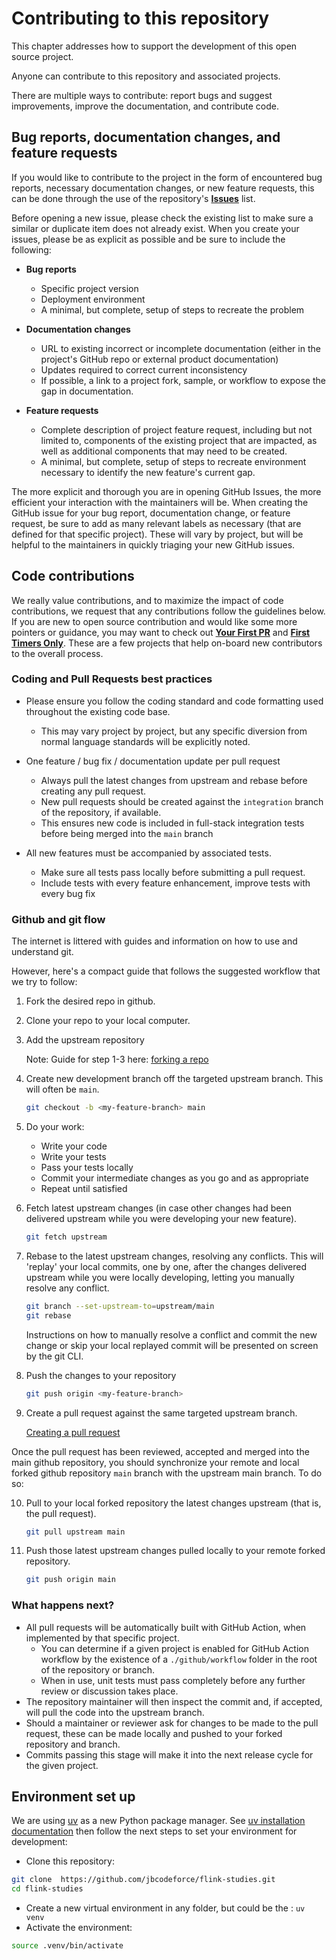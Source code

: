 # Contributing to this repository

This chapter addresses how to support the development of this open source project.

Anyone can contribute to this repository and associated projects.

There are multiple ways to contribute: report bugs and suggest improvements, improve the documentation, and contribute code.

## Bug reports, documentation changes, and feature requests

If you would like to contribute to the project in the form of encountered bug reports, necessary documentation changes, or new feature requests, this can be done through the use of the repository's [**Issues**](https://github.com/jbcodeforce/flink-studies/issues) list.

Before opening a new issue, please check the existing list to make sure a similar or duplicate item does not already exist.  When you create your issues, please be as explicit as possible and be sure to include the following:

* **Bug reports**

    * Specific project version
    * Deployment environment
    * A minimal, but complete, setup of steps to recreate the problem

* **Documentation changes**

    * URL to existing incorrect or incomplete documentation (either in the project's GitHub repo or external product documentation)
    * Updates required to correct current inconsistency
    * If possible, a link to a project fork, sample, or workflow to expose the gap in documentation.

- **Feature requests**

    * Complete description of project feature request, including but not limited to, components of the existing project that are impacted, as well as additional components that may need to be created.
    * A minimal, but complete, setup of steps to recreate environment necessary to identify the new feature's current gap.

The more explicit and thorough you are in opening GitHub Issues, the more efficient your interaction with the maintainers will be.  When creating the GitHub issue for your bug report, documentation change, or feature request, be sure to add as many relevant labels as necessary (that are defined for that specific project).  These will vary by project, but will be helpful to the maintainers in quickly triaging your new GitHub issues.

## Code contributions

We really value contributions, and to maximize the impact of code contributions, we request that any contributions follow the guidelines below.  If you are new to open source contribution and would like some more pointers or guidance, you may want to check out [**Your First PR**](http://yourfirstpr.github.io/) and [**First Timers Only**](https://www.firsttimersonly.com/).  These are a few projects that help on-board new contributors to the overall process.

### Coding and Pull Requests best practices

* Please ensure you follow the coding standard and code formatting used throughout the existing code base.

    * This may vary project by project, but any specific diversion from normal language standards will be explicitly noted.

* One feature / bug fix / documentation update per pull request

    - Always pull the latest changes from upstream and rebase before creating any pull request.  
    - New pull requests should be created against the `integration` branch of the repository, if available.
    - This ensures new code is included in full-stack integration tests before being merged into the `main` branch

- All new features must be accompanied by associated tests.

    - Make sure all tests pass locally before submitting a pull request.
    - Include tests with every feature enhancement, improve tests with every bug fix

### Github and git flow

The internet is littered with guides and information on how to use and understand git.

However, here's a compact guide that follows the suggested workflow that we try to follow:

1. Fork the desired repo in github.

2. Clone your repo to your local computer.

3. Add the upstream repository

    Note: Guide for step 1-3 here: [forking a repo](https://help.github.com/articles/fork-a-repo/)

4. Create new development branch off the targeted upstream branch.  This will often be `main`.

    ```sh
    git checkout -b <my-feature-branch> main
    ```

5. Do your work:

   - Write your code
   - Write your tests
   - Pass your tests locally
   - Commit your intermediate changes as you go and as appropriate
   - Repeat until satisfied

6. Fetch latest upstream changes (in case other changes had been delivered upstream while you were developing your new feature).

    ```sh
    git fetch upstream
    ```

7. Rebase to the latest upstream changes, resolving any conflicts. This will 'replay' your local commits, one by one, after the changes delivered upstream while you were locally developing, letting you manually resolve any conflict.

    ```sh
    git branch --set-upstream-to=upstream/main
    git rebase
    ```

    Instructions on how to manually resolve a conflict and commit the new change or skip your local replayed commit will be presented on screen by the git CLI.

8. Push the changes to your repository

    ```sh
    git push origin <my-feature-branch>
    ```

9. Create a pull request against the same targeted upstream branch.

    [Creating a pull request](https://help.github.com/articles/creating-a-pull-request/)

Once the pull request has been reviewed, accepted and merged into the main github repository, you should synchronize your remote and local forked github repository `main` branch with the upstream main branch. To do so:

10. Pull to your local forked repository the latest changes upstream (that is, the pull request).

    ```sh
    git pull upstream main
    ```

11. Push those latest upstream changes pulled locally to your remote forked repository.

    ```sh
    git push origin main
    ```

### What happens next?

- All pull requests will be automatically built with GitHub Action, when implemented by that specific project.
  - You can determine if a given project is enabled for GitHub Action workflow by the existence of a `./github/workflow` folder in the root of the repository or branch.
  - When in use, unit tests must pass completely before any further review or discussion takes place.
- The repository maintainer will then inspect the commit and, if accepted, will pull the code into the upstream branch.
- Should a maintainer or reviewer ask for changes to be made to the pull request, these can be made locally and pushed to your forked repository and branch.
- Commits passing this stage will make it into the next release cycle for the given project.

## Environment set up

We are using [uv](https://docs.astral.sh/uv/) as a new Python package manager. See [uv installation documentation](https://docs.astral.sh/uv/getting-started/installation/) then follow the next steps to set your environment for development:

* Clone this repository: 

```sh
git clone  https://github.com/jbcodeforce/flink-studies.git
cd flink-studies
```

* Create a new virtual environment in any folder, but could be the : `uv venv`
* Activate the environment:

```sh
source .venv/bin/activate
```

